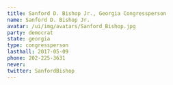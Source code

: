 ```yaml
---
title: Sanford D. Bishop Jr., Georgia Congressperson
name: Sanford D. Bishop Jr.
avatar: /ui/img/avatars/Sanford_Bishop.jpg
party: democrat
state: georgia
type: congressperson
lasthall: 2017-05-09
phone: 202-225-3631
never: 
twitter: SanfordBishop
---
```

